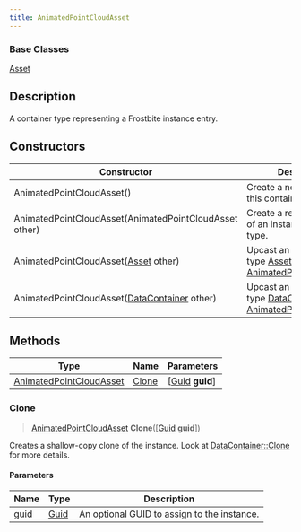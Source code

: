 ```yaml
---
title: AnimatedPointCloudAsset
---
```

### Base Classes

[Asset](/vext/ref/fb/asset/)

## Description

A container type representing a Frostbite instance entry.

## Constructors

| Constructor                                                                        | Description                                                                                                                           |
| ---------------------------------------------------------------------------------- | ------------------------------------------------------------------------------------------------------------------------------------- |
| AnimatedPointCloudAsset()                                                          | Create a new instance of this container type.                                                                                         |
| AnimatedPointCloudAsset(AnimatedPointCloudAsset other)                             | Create a reference copy of an instance of the same type.                                                                              |
| AnimatedPointCloudAsset([Asset](/vext/ref/fb/asset/) other)                                      | Upcast an instance of type [Asset](/vext/ref/fb/asset/) to [AnimatedPointCloudAsset](/vext/ref/fb/animatedpointcloudasset/).                                      |
| AnimatedPointCloudAsset([DataContainer](/vext/ref/shared/class/datacontainer) other) | Upcast an instance of type [DataContainer](/vext/ref/shared/class/datacontainer) to [AnimatedPointCloudAsset](/vext/ref/fb/animatedpointcloudasset/). |

## Methods

| Type                                               | Name            | Parameters                                     |
| -------------------------------------------------- | --------------- | ---------------------------------------------- |
| [AnimatedPointCloudAsset](/vext/ref/fb/animatedpointcloudasset/) | [Clone](#clone) | \[[Guid](/vext/ref/shared/class/guid) **guid**\] |

### Clone

> [AnimatedPointCloudAsset](/vext/ref/fb/animatedpointcloudasset/) **Clone**(\[[Guid](/vext/ref/shared/class/guid) **guid**\])

Creates a shallow-copy clone of the instance. Look at [DataContainer::Clone](/vext/ref/shared/class/datacontainer#clone) for more details.

#### Parameters

| Name | Type         | Description                                 |
| ---- | ------------ | ------------------------------------------- |
| guid | [Guid](/vext/ref/shared/class/guid/) | An optional GUID to assign to the instance. |

